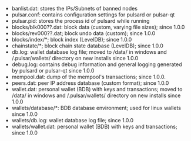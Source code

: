 
* banlist.dat: stores the IPs/Subnets of banned nodes
* pulsar.conf: contains configuration settings for pulsard or pulsar-qt
* pulsar.pid: stores the process id of pulsard while running
* blocks/blk000??.dat: block data (custom, varying file sizes); since 1.0.0
* blocks/rev000??.dat; block undo data (custom); since 1.0.0
* blocks/index/*; block index (LevelDB); since 1.0.0
* chainstate/*; block chain state database (LevelDB); since 1.0.0
* db.log: wallet database log file; moved to /data/ in windows and /.pulsar/wallets/ directory on new installs since 1.0.0
* debug.log: contains debug information and general logging generated by pulsard or pulsar-qt since 1.0.0
* mempool.dat: dump of the mempool's transactions; since 1.0.0.
* peers.dat: peer IP address database (custom format); since 1.0.0
* wallet.dat: personal wallet (BDB) with keys and transactions; moved to /data/ in windows and /.pulsar/wallets/ directory on new installs since 1.0.0
* wallets/database/*: BDB database environment; used for linux wallets since 1.0.0
* wallets/db.log: wallet database log file; since 1.0.0
* wallets/wallet.dat: personal wallet (BDB) with keys and transactions; since 1.0.0